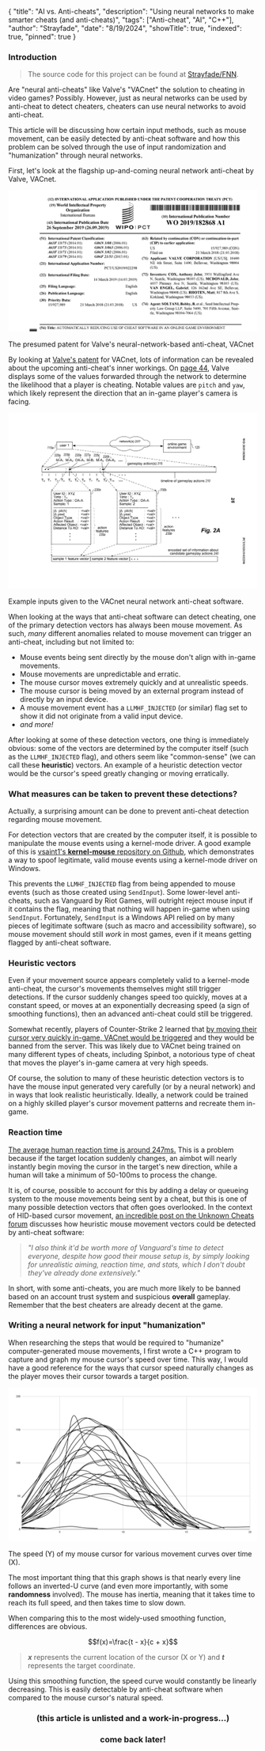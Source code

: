 {
"title": "AI vs. Anti-cheats",
"description": "Using neural networks to make smarter cheats (and anti-cheats)",
"tags": ["Anti-cheat", "AI", "C++"],
"author": "Strayfade",
"date": "8/19/2024",
"showTitle": true,
"indexed": true,
"pinned": true
}

### Introduction

> The source code for this project can be found at [Strayfade/FNN](https://github.com/Strayfade/FNN).

Are "neural anti-cheats" like Valve's "VACnet" the solution to cheating in video games? Possibly. However, just as neural networks can be used by anti-cheat to detect cheaters, cheaters can use neural networks to avoid anti-cheat.

This article will be discussing how certain input methods, such as mouse movement, can be easily detected by anti-cheat software and how this problem can be solved through the use of input randomization and "humanization" through neural networks.

First, let's look at the flagship up-and-coming neural network anti-cheat by Valve, VACnet.

<img src="/assets/images/FeedForward1.png"/>
<p class="image-caption">The presumed patent for Valve's neural-network-based anti-cheat, VACnet</p>

By looking at [Valve's patent](https://patentimages.storage.googleapis.com/e5/80/ee/aadc4e252c6791/WO2019182868A1.pdf) for VACnet, lots of information can be revealed about the upcoming anti-cheat's inner workings. On [page 44](https://patentimages.storage.googleapis.com/e5/80/ee/aadc4e252c6791/WO2019182868A1.pdf#page=44), Valve displays some of the values forwarded through the network to determine the likelihood that a player is cheating. Notable values are `pitch` and `yaw`, which likely represent the direction that an in-game player's camera is facing.

<img src="/assets/images/FeedForward2.png"/>
<p class="image-caption">Example inputs given to the VACnet neural network anti-cheat software.</p>

When looking at the ways that anti-cheat software can detect cheating, one of the primary detection vectors has always been mouse movement. As such, *many* different anomalies related to mouse movement can trigger an anti-cheat, including but not limited to:

 - Mouse events being sent directly by the mouse don't align with in-game movements.
 - Mouse movements are unpredictable and erratic.
 - The mouse cursor moves extremely quickly and at unrealistic speeds.
 - The mouse cursor is being moved by an external program instead of directly by an input device.
 - A mouse movement event has a `LLMHF_INJECTED` (or similar) flag set to show it did not originate from a valid input device.
 - *and more!*

After looking at some of these detection vectors, one thing is immediately obvious: some of the vectors are determined by the computer itself (such as the `LLMHF_INJECTED` flag), and others seem like "common-sense" (we can call these **heuristic**) vectors. An example of a heuristic detection vector would be the cursor's speed greatly changing or moving erratically.

### What measures can be taken to prevent these detections?

Actually, a surprising amount can be done to prevent anti-cheat detection regarding mouse movement.

For detection vectors that are created by the computer itself, it is possible to manipulate the mouse events using a kernel-mode driver. A good example of this is [vsaint1's **kernel-mouse** repository on Github](https://github.com/vsaint1/kernel-mouse), which demonstrates a way to spoof legitimate, valid mouse events using a kernel-mode driver on Windows. 

This prevents the `LLMHF_INJECTED` flag from being appended to mouse events (such as those created using `SendInput`). Some lower-level anti-cheats, such as Vanguard by Riot Games, will outright reject mouse input if it contains the flag, meaning that nothing will happen in-game when using `SendInput`. Fortunately, `SendInput` is a Windows API relied on by many pieces of legitimate software (such as macro and accessibility software), so mouse movement should still *work* in most games, even if it means getting flagged by anti-cheat software.

### Heuristic vectors

Even if your movement source appears completely valid to a kernel-mode anti-cheat, the cursor's movements themselves might still trigger detections. If the cursor suddenly changes speed too quickly, moves at a constant speed, or moves at an exponentially decreasing speed (a sign of smoothing functions), then an advanced anti-cheat could still be triggered. 

Somewhat recently, players of Counter-Strike 2 learned that [by moving their cursor very quickly in-game, VACnet would be triggered](https://www.reddit.com/r/cs2/comments/17ea7wg/reproduceable_highdpi_vac_ban_bug/) and they would be banned from the server. This was likely due to VACnet being trained on many different types of cheats, including Spinbot, a notorious type of cheat that moves the player's in-game camera at very high speeds.

Of course, the solution to many of these heuristic detection vectors is to have the mouse input generated very carefully (or by a neural network) and in ways that look realistic heuristically. Ideally, a network could be trained on a highly skilled player's cursor movement patterns and recreate them in-game.

### Reaction time

[The average human reaction time is around 247ms.](https://www.ncbi.nlm.nih.gov/pmc/articles/PMC4456887/) This is a problem because if the target location suddenly changes, an aimbot will nearly instantly begin moving the cursor in the target's new direction, while a human will take a minimum of 50-100ms to process the change.

It is, of course, possible to account for this by adding a delay or queueing system to the mouse movements being sent by a cheat, but this is one of many possible detection vectors that often goes overlooked. In the context of HID-based cursor movement, [an incredible post on the Unknown Cheats forum](https://www.unknowncheats.me/forum/3968927-post13.html) discusses how heuristic mouse movement vectors could be detected by anti-cheat software:

> *"I also think it'd be worth more of Vanguard's time to detect everyone, despite how good their mouse setup is, by simply looking for unrealistic aiming, reaction time, and stats, which I don't doubt they've already done extensively."*

In short, with some anti-cheats, you are much more likely to be banned based on an account trust system and suspicious **overall** gameplay. Remember that the best cheaters are already decent at the game.

### Writing a neural network for input "humanization"

When researching the steps that would be required to "humanize" computer-generated mouse movements, I first wrote a C++ program to capture and graph my mouse cursor's speed over time. This way, I would have a good reference for the ways that cursor speed naturally changes as the player moves their cursor towards a target position.

<img src="/assets/images/FeedForward3.png"/>
<p class="image-caption">The speed (Y) of my mouse cursor for various movement curves over time (X).</p>

The most important thing that this graph shows is that nearly every line follows an inverted-U curve (and even more importantly, with some **randomness** involved). The mouse has inertia, meaning that it takes time to reach its full speed, and then takes time to slow down.

When comparing this to the most widely-used smoothing function, differences are obvious. 

$$f(x)=\frac{t - x}{c + x}$$
 
> **_x_** represents the current location of the cursor (X or Y) and **_t_** represents the target coordinate.

Using this smoothing function, the speed curve would constantly be linearly decreasing. This is easily detectable by anti-cheat software when compared to the mouse cursor's natural speed.

<h3 style="text-align: center;">(this article is unlisted and a work-in-progress...)<h3>
<h3 style="text-align: center;">come back later!<h3>